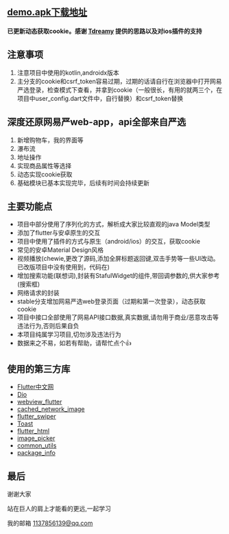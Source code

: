 ## [demo.apk下载地址](https://www.pgyer.com/QjBP)

#### 已更新动态获取cookie。感谢 [Tdreamy](https://github.com/Tdreamy) 提供的思路以及对ios插件的支持

## 注意事项

1. 注意项目中使用的kotlin,androidx版本
2. 主分支的cookie和csrf_token容易过期，过期的话请自行在浏览器中打开网易严选登录，检查模式下查看，并拿到cookie（一般很长，有用的就两三个，在项目中user_config.dart文件中，自行替换）和csrf_token替换

## 深度还原网易严web-app，api全部来自严选

1. 新增购物车，我的界面等
2. 瀑布流
3. 地址操作
4. 实现商品属性等选择
5. 动态实现cookie获取
6. 基础模块已基本实现完毕，后续有时间会持续更新


## 主要功能点
- 项目中部分使用了序列化的方式，解析成大家比较直观的java Model类型
- 添加了flutter与安卓原生的交互
- 项目中使用了插件的方式与原生（android/ios）的交互，获取cookie
- 常见的安卓Material Design风格
- 视频播放(chewie,更改了源码,添加全屏标题返回键,双击手势等一些UI改动。已改版项目中没有使用到，代码在)
- 增加搜索功能(联想词),封装有StafulWidget的组件,带回调参数的,供大家参考(搜索框)
- 网络请求的封装
- stable分支增加网易严选web登录页面（过期和第一次登录），动态获取cookie
- 项目中接口全部使用了网易API接口数据,真实数据,请勿用于商业/恶意攻击等违法行为,否则后果自负
- 本项目纯属学习项目,切勿涉及违法行为
- 数据来之不易，如若有帮助，请帮忙点个👍


## 使用的第三方库
- [Flutter中文网](https://flutterchina.club/)
- [Dio](https://pub.flutter-io.cn/packages/dio)
- [webview_flutter](https://pub.flutter-io.cn/packages/webview_flutter)
- [cached_network_image](https://pub.flutter-io.cn/packages/cached_network_image)
- [flutter_swiper](https://pub.flutter-io.cn/packages/flutter_swiper)
- [Toast](https://pub.flutter-io.cn/packages/toast)
- [flutter_html](https://pub.flutter-io.cn/packages/flutter_html)
- [image_picker](https://pub.flutter-io.cn/packages/image_picker)
- [common_utils](https://pub.flutter-io.cn/packages/common_utils)
- [package_info](https://pub.flutter-io.cn/packages/package_info)



## 最后
谢谢大家

站在巨人的肩上才能看的更远,一起学习

我的邮箱 1137856139@qq.com
